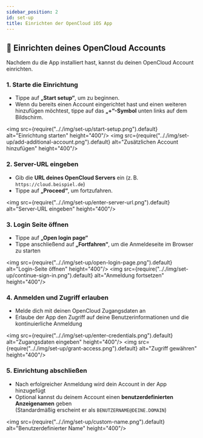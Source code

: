 ```yaml
---
sidebar_position: 2
id: set-up
title: Einrichten der OpenCloud iOS App
---
```


## 🔐 Einrichten deines OpenCloud Accounts

Nachdem du die App installiert hast, kannst du deinen OpenCloud Account einrichten.

### 1. Starte die Einrichtung

- Tippe auf **„Start setup“**, um zu beginnen.
- Wenn du bereits einen Account eingerichtet hast und einen weiteren hinzufügen möchtest, tippe auf das **„+“-Symbol** unten links auf dem Bildschirm.

<img src={require(".././img/set-up/start-setup.png").default} alt="Einrichtung starten" height="400"/>
<img src={require(".././img/set-up/add-additional-account.png").default} alt="Zusätzlichen Account hinzufügen" height="400"/>

### 2. Server-URL eingeben

- Gib die **URL deines OpenCloud Servers** ein (z. B. `https://cloud.beispiel.de`)
- Tippe auf **„Proceed“**, um fortzufahren.

<img src={require(".././img/set-up/enter-server-url.png").default} alt="Server-URL eingeben" height="400"/>

### 3. Login Seite öffnen

- Tippe auf **„Open login page“**
- Tippe anschließend auf **„Fortfahren“**, um die Anmeldeseite im Browser zu starten

<img src={require(".././img/set-up/open-login-page.png").default} alt="Login-Seite öffnen" height="400"/>
<img src={require(".././img/set-up/continue-sign-in.png").default} alt="Anmeldung fortsetzen" height="400"/>

### 4. Anmelden und Zugriff erlauben

- Melde dich mit deinen OpenCloud Zugangsdaten an
- Erlaube der App den Zugriff auf deine Benutzerinformationen und die kontinuierliche Anmeldung

<img src={require(".././img/set-up/enter-credentials.png").default} alt="Zugangsdaten eingeben" height="400"/>
<img src={require(".././img/set-up/grant-access.png").default} alt="Zugriff gewähren" height="400"/>

### 5. Einrichtung abschließen

- Nach erfolgreicher Anmeldung wird dein Account in der App hinzugefügt
- Optional kannst du deinem Account einen **benutzerdefinierten Anzeigenamen** geben  
  (Standardmäßig erscheint er als `BENUTZERNAME@DEINE.DOMAIN`)

<img src={require(".././img/set-up/custom-name.png").default} alt="Benutzerdefinierter Name" height="400"/>
